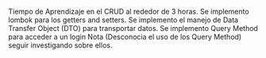 Tiempo de Aprendizaje en el CRUD al rededor de 3 horas.
Se implemento lombok para los getters and setters.
Se implemento el manejo de Data Transfer Object (DTO) para transportar datos. 
Se implemento Query Method para acceder a un login 
Nota (Desconocia el uso de los Query Method) seguir investigando sobre ellos.
